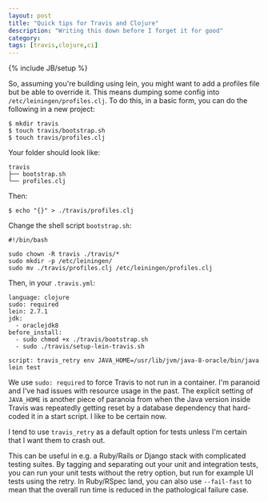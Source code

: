 ```yaml
---
layout: post
title: "Quick tips for Travis and Clojure"
description: "Writing this down before I forget it for good"
category: 
tags: [travis,clojure,ci]
---
```

{% include JB/setup %}

So, assuming you're building using lein, you might want to add a profiles file but be able to override it. This means dumping some config into `/etc/leiningen/profiles.clj`. To do this, in a basic form, you can do the following in a new project:

    $ mkdir travis
    $ touch travis/bootstrap.sh
    $ touch travis/profiles.clj

Your folder should look like:

    travis
    ├── bootstrap.sh
    └── profiles.clj

Then:

    $ echo "{}" > ./travis/profiles.clj

Change the shell script `bootstrap.sh`:

```
#!/bin/bash

sudo chown -R travis ./travis/*
sudo mkdir -p /etc/leiningen/
sudo mv ./travis/profiles.clj /etc/leiningen/profiles.clj
```

Then, in your `.travis.yml`:

```
language: clojure
sudo: required
lein: 2.7.1
jdk:
  - oraclejdk8
before_install:
  - sudo chmod +x ./travis/bootstrap.sh
  - sudo ./travis/setup-lein-travis.sh

script: travis_retry env JAVA_HOME=/usr/lib/jvm/java-8-oracle/bin/java lein test
```

We use `sudo: required` to force Travis to not run in a container. I'm paranoid and I've had issues with resource usage in the past. The explicit setting of `JAVA_HOME` is another piece of paranoia from when the Java version inside Travis was repeatedly getting reset by a database dependency that hard-coded it in a start script. I like to be certain now.

I tend to use `travis_retry` as a default option for tests unless I'm certain that I want them to crash out.

This can be useful in e.g. a Ruby/Rails or Django stack with complicated testing suites. By tagging and separating out your unit and integration tests, you can run your unit tests without the retry option, but run for example UI tests using the retry. In Ruby/RSpec land, you can also use `--fail-fast` to mean that the overall run time is reduced in the pathological failure case.
